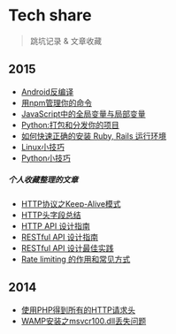 Tech share
==========
> 跳坑记录 & 文章收藏

2015
----

- [Android反编译](Android/Android反编译.md)
- [用npm管理你的命令](JavaScript/2015-06-30-用npm管理你的命令.md)
- [JavaScript中的全局变量与局部变量](JavaScript/2015-06-22-JavaScript中的全局变量与局部变量.md)
- [Python:打包和分发你的项目](python/Packaging-and-Distributing-Projects.md)
- [如何快速正确的安装 Ruby, Rails 运行环境](ruby/install_ruby.md)
- [Linux小技巧](Linux/Linux_Tips.md)
- [Python小技巧](python/Python_Tips.md)

##### 个人收藏整理的文章

- [HTTP协议之Keep-Alive模式](import/http/http_protocol_KeepAlive.md)
- [HTTP头字段总结](import/http/summary_of_http_header.md)
- [HTTP API 设计指南](import/http/HTTP_API_design_guide.md)
- [RESTful API 设计指南](import/http/RESTFUL_API_design_guide.md)
- [RESTful API 设计最佳实践](import/http/RESTFUL_API_best_practice.md)
- [Rate limiting 的作用和常见方式](import/http/rate-limiting.md)


2014
----

- [使用PHP得到所有的HTTP请求头](php/read_any_request_header_in_PHP.md)
- [WAMP安装之msvcr100.dll丢失问题](2014/2014-11-18-WAMP_setup_error.md)

